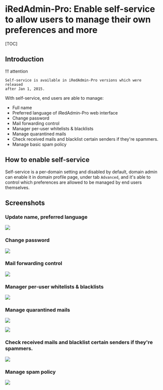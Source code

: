 # iRedAdmin-Pro: Enable self-service to allow users to manage their own preferences and more

[TOC]

## Introduction

!!! attention

    Self-service is available in iRedAdmin-Pro versions which were released
    after Jan 1, 2015.

With self-service, end users are able to manage:

* Full name
* Preferred language of iRedAdmin-Pro web interface
* Change password
* Mail forwarding control
* Manager per-user whitelists & blacklists
* Manage quarantined mails
* Check received mails and blacklist certain senders if they're spammers.
* Manage basic spam policy

## How to enable self-service

Self-service is a per-domain setting and disabled by default, domain admin can
enable it in domain profile page, under tab `Advanced`, and it's able to
control which preferences are allowed to be managed by end users themselves.

## Screenshots

### Update name, preferred language

![](../images/iredadmin/self-service.preferences.general.png)

### Change password

![](../images/iredadmin/self-service.preferences.password.png)

### Mail forwarding control

![](../images/iredadmin/self-service.preferences.forwarding.png)

### Manager per-user whitelists & blacklists

![](../images/iredadmin/self-service.wblist.png)

### Manage quarantined mails

![](../images/iredadmin/self-service.quarantined.png)

![](../images/iredadmin/self-service.quarantined.2.png)

### Check received mails and blacklist certain senders if they're spammers.

![](../images/iredadmin/self-service.received.png)

### Manage spam policy

![](../images/iredadmin/self-service.spampolicy.png)
